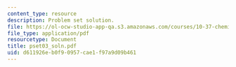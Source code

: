 ```yaml
---
content_type: resource
description: Problem set solution.
file: https://ol-ocw-studio-app-qa.s3.amazonaws.com/courses/10-37-chemical-and-biological-reaction-engineering-spring-2007/d611926eb0f90957cae1f97a9d09b461_pset03_soln.pdf
file_type: application/pdf
resourcetype: Document
title: pset03_soln.pdf
uid: d611926e-b0f9-0957-cae1-f97a9d09b461
---
```

